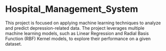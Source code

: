 # Hospital_Management_System
This project is focused on applying machine learning techniques to analyze and predict depression-related data. The project leverages multiple machine learning models, such as Linear Regression and Radial Basis Function (RBF) Kernel models, to explore their performance on a given dataset.
